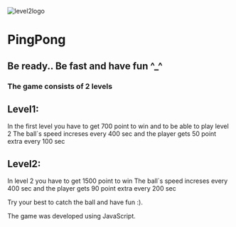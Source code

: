 ![level2logo](https://user-images.githubusercontent.com/10559038/53149198-b7c4ee00-35b5-11e9-8f9d-3cee2ff9124e.png)
# PingPong
## Be ready.. Be fast and have fun ^_^

### The game consists of 2 levels
## Level1:
  In the first level you have to get 700 point to win and to be able to play level 2
The ball`s speed increses every 400 sec 
and the player gets 50 point extra every 100 sec

## Level2:
  In level 2 you have to get 1500 point to win The ball`s speed increses every 400 sec 
and the player gets 90 point extra every 200 sec

Try your best to catch the ball 
and have fun :).

The game was developed using JavaScript.
